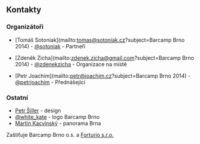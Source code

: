 Kontakty
--------
### Organizátoři
 - [Tomáš Sotoniak](mailto:tomas@sotoniak.cz?subject=Barcamp Brno 2014) - [@sotoniak](http://twitter.com/sotoniak) - Partneři
  - [Zdeněk Zicha](mailto:zdenek.zicha@gmail.com?subject=Barcamp Brno 2014) - [@zdenekzicha](http://twitter.com/zdenekzicha) - Organizace na místě

 - [Petr Joachim](mailto:petr@joachim.cz?subject=Barcamp Brno 2014) - [@petrjoachim](http://twitter.com/petrjoachim) - Přednášející

### Ostatní
 - [Petr Šiller](http://petrsiller.cz/) - design
 - [@white_kate](http://www.twitter.com/white_kate) - logo Barcamp Brno
 - [Martin Kacvinský](http://kaco.sk) - panorama Brna


Zaštiťuje Barcamp Brno o.s. a [Forturio s.r.o.](http://www.forturio.cz/)
